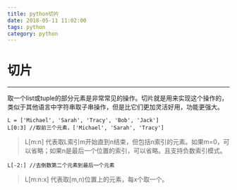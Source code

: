 ```yaml
---
title: python切片
date: 2018-05-11 11:02:00
tags: python
category: python
---
```


# 切片
-----------------------
取一个list或tuple的部分元素是非常常见的操作。切片就是用来实现这个操作的，类似于其他语言中字符串取子串操作，但是比它们更加灵活好用，功能更强大。

    L = ['Michael', 'Sarah', 'Tracy', 'Bob', 'Jack']
    L[0:3] //取前三个元素，['Michael', 'Sarah', 'Tracy']

>L[m:n] 代表取L索引m开始直到n结束，但包括n索引的元素。如果m=0，可以省略；如果n是最后一个位置的索引，可以省略。且支持负数索引模式。

    L[-2:] //去倒数第二个元素到最后一个元素

>L[m:n:x] 代表取[m,n)位置上的元素，每x个取一个。
